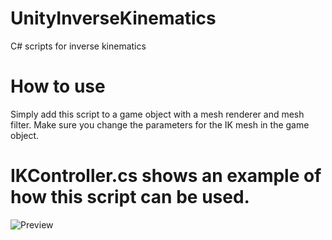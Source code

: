 # UnityInverseKinematics
C# scripts for inverse kinematics


# How to use
Simply add this script to a game object with a mesh renderer and mesh filter. 
Make sure you change the parameters for the IK mesh in the game object.

# IKController.cs shows an example of how this script can be used.
![Preview](https://github.com/eddyariki/UnityInverseKinematics/tree/master/Capture.jpg)
